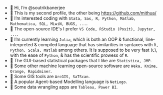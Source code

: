 - 👋 Hi, I’m @soutrikbanerjee
- 👀 This is my second profile, the other being https://github.com/mithua/
- 👀 I’m interested coding with `Stata, Sas, R, Python, Matlab, Mathematica, SQL, MLwiN, BUGS, ...`.
- 👀 The open-source IDE's I prefer `VS Code, RStudio (Posit), Jupyter, ...`.
- 🌱 I’m currently learning `Julia`, which is both an OOP & functional, line-interpreted & compiled language that has similarities in syntaxes with `R, Python, Scala, Matlab` among others. It is supposed to be very fast (`C`), with the ease of `Python`, & has the scientific prowess of `R`.
- 👀 The GUI-based statistical packages that I like are `Statistica, JMP`.
- 👀 Some other machine learning open-source software are `Weka, Knime, Orange, Rapidminer`.
- 👀 Some GIS tools are `ArcGIS, SaTScan`.
- 👀 A popular Agent-based Modelling language is `NetLogo`.
- 👀 Some data wrangling apps are `Tableau, Power BI`.
